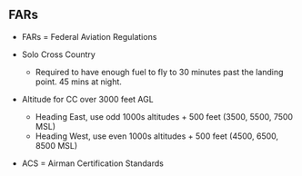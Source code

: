 ## FARs

* FARs = Federal Aviation Regulations

* Solo Cross Country
    * Required to have enough fuel to fly to 30 minutes past the landing point. 45 mins at night.

* Altitude for CC over 3000 feet AGL
    * Heading East, use odd 1000s altitudes + 500 feet (3500, 5500, 7500 MSL)
    * Heading West, use even 1000s altitudes + 500 feet (4500, 6500, 8500 MSL)

* ACS = Airman Certification Standards